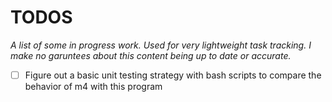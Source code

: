 # TODOS
_A list of some in progress work. Used for very lightweight task tracking. I make no garuntees about this content being up to date or accurate._

- [ ] Figure out a basic unit testing strategy with bash scripts to compare the behavior of m4 with this program

